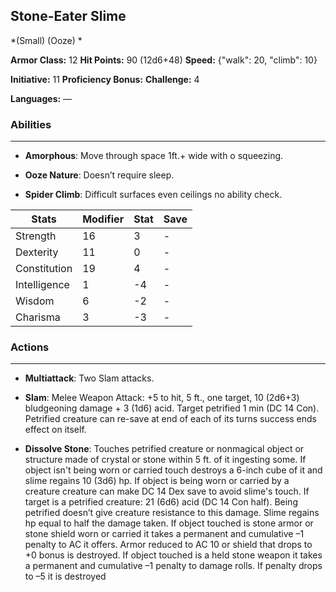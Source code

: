 ## Stone-Eater Slime
*(Small) (Ooze) *

**Armor Class:** 12
**Hit Points:** 90 (12d6+48)
**Speed:** {"walk": 20, "climb": 10}

**Initiative:** 11
**Proficiency Bonus:**
**Challenge:** 4

**Languages:** —

### Abilities
 --- 
- **Amorphous**: Move through space 1ft.+ wide with o squeezing.

- **Ooze Nature**: Doesn’t require sleep.

- **Spider Climb**: Difficult surfaces even ceilings no ability check.



| Stats | Modifier | Stat | Save
| ---- | ---- | ---- | ---- |
| Strength | 16 | 3 | - |
| Dexterity | 11 | 0 | - |
| Constitution | 19 | 4 | - |
| Intelligence | 1 | -4 | - |
| Wisdom | 6 | -2 | - |
| Charisma | 3 | -3 | - |

### Actions
 --- 
- **Multiattack**: Two Slam attacks.

- **Slam**: Melee Weapon Attack: +5 to hit, 5 ft., one target, 10 (2d6+3) bludgeoning damage + 3 (1d6) acid. Target petrified 1 min (DC 14 Con). Petrified creature can re-save at end of each of its turns success ends effect on itself.

- **Dissolve Stone**: Touches petrified creature or nonmagical object or structure made of crystal or stone within 5 ft. of it ingesting some. If object isn't being worn or carried touch destroys a 6-inch cube of it and slime regains 10 (3d6) hp. If object is being worn or carried by a creature creature can make DC 14 Dex save to avoid slime's touch. If target is a petrified creature: 21 (6d6) acid (DC 14 Con half). Being petrified doesn’t give creature resistance to this damage. Slime regains hp equal to half the damage taken. If object touched is stone armor or stone shield worn or carried it takes a permanent and cumulative –1 penalty to AC it offers. Armor reduced to AC 10 or shield that drops to +0 bonus is destroyed. If object touched is a held stone weapon it takes a permanent and cumulative –1 penalty to damage rolls. If penalty drops to –5 it is destroyed

